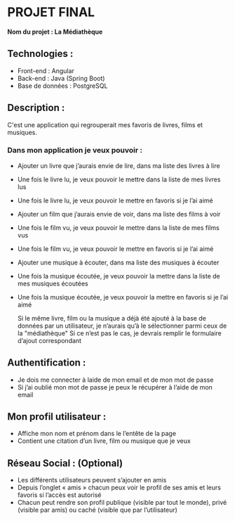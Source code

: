 # PROJET FINAL
**Nom du projet : La Médiathèque**

## Technologies :
-	Front-end : Angular
-	Back-end : Java (Spring Boot)
-	Base de données : PostgreSQL

## Description :
C'est une application qui regrouperait mes favoris de livres, films et musiques.

### Dans mon application je veux pouvoir :
-	Ajouter un livre que j’aurais envie de lire, dans ma liste des livres à lire
-	Une fois le livre lu, je veux pouvoir le mettre dans la liste de mes livres lus
-	Une fois le livre lu, je veux pouvoir le mettre en favoris si je l’ai aimé

-	Ajouter un film que j’aurais envie de voir, dans ma liste des films à voir
-	Une fois le film vu, je veux pouvoir le mettre dans la liste de mes films vus
-	Une fois le film vu, je veux pouvoir le mettre en favoris si je l’ai aimé

-	Ajouter une musique à écouter, dans ma liste des musiques à écouter
-	Une fois la musique écoutée, je veux pouvoir la mettre dans la liste de mes musiques écoutées
-	Une fois la musique écoutée, je veux pouvoir la mettre en favoris si je l’ai aimé

 	Si le même livre, film ou la musique a déjà été ajouté à la base de données par un utilisateur,
 	je n’aurais qu’à le sélectionner parmi ceux de la "médiathèque"
 	Si ce n’est pas le cas, je devrais remplir le formulaire d’ajout correspondant
 	
## Authentification :
-	Je dois me connecter à laide de mon email et de mon mot de passe
-	Si j’ai oublié mon mot de passe je peux le récupérer à l’aide de mon email

## Mon profil utilisateur :
-	Affiche mon nom et prénom dans le l’entête de la page
-	Contient une citation d’un livre, film ou musique que je veux

## Réseau Social : (Optional)
-	Les différents utilisateurs peuvent s’ajouter en amis
-	Depuis l’onglet « amis » chacun peux voir le profil de ses amis et leurs favoris si l’accès est autorisé
-	Chacun peut rendre son profil publique (visible par tout le monde), privé (visible par amis) ou caché (visible que par l’utilisateur)
